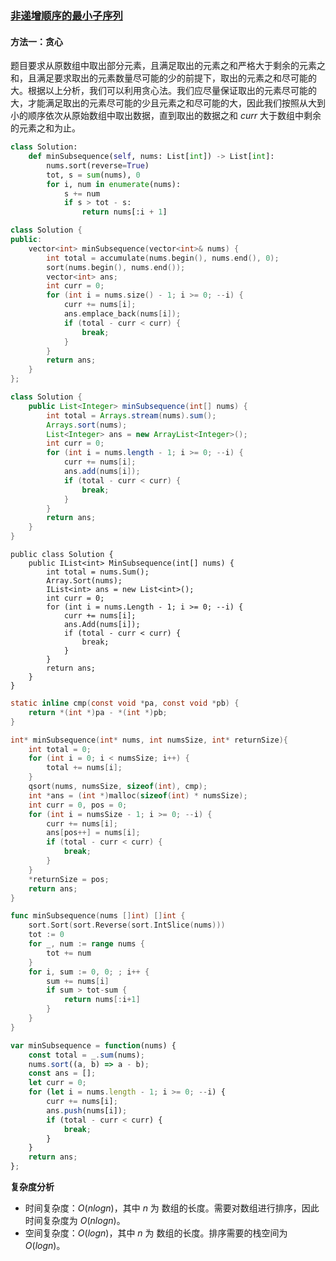 ### [非递增顺序的最小子序列](https://leetcode.cn/problems/minimum-subsequence-in-non-increasing-order/solutions/1718187/fei-di-zeng-shun-xu-de-zui-xiao-zi-xu-li-v7kr/)

#### 方法一：贪心

题目要求从原数组中取出部分元素，且满足取出的元素之和严格大于剩余的元素之和，且满足要求取出的元素数量尽可能的少的前提下，取出的元素之和尽可能的大。根据以上分析，我们可以利用贪心法。我们应尽量保证取出的元素尽可能的大，才能满足取出的元素尽可能的少且元素之和尽可能的大，因此我们按照从大到小的顺序依次从原始数组中取出数据，直到取出的数据之和 $curr$ 大于数组中剩余的元素之和为止。

```Python
class Solution:
    def minSubsequence(self, nums: List[int]) -> List[int]:
        nums.sort(reverse=True)
        tot, s = sum(nums), 0
        for i, num in enumerate(nums):
            s += num
            if s > tot - s:
                return nums[:i + 1]
```

```C++
class Solution {
public:
    vector<int> minSubsequence(vector<int>& nums) {
        int total = accumulate(nums.begin(), nums.end(), 0);
        sort(nums.begin(), nums.end());
        vector<int> ans;
        int curr = 0;
        for (int i = nums.size() - 1; i >= 0; --i) {
            curr += nums[i];
            ans.emplace_back(nums[i]);
            if (total - curr < curr) {
                break;
            }
        }
        return ans;
    }
};
```

```Java
class Solution {
    public List<Integer> minSubsequence(int[] nums) {
        int total = Arrays.stream(nums).sum();
        Arrays.sort(nums);
        List<Integer> ans = new ArrayList<Integer>();
        int curr = 0;
        for (int i = nums.length - 1; i >= 0; --i) {
            curr += nums[i];
            ans.add(nums[i]);
            if (total - curr < curr) {
                break;
            }
        }
        return ans;
    }
}
```

```CSharp
public class Solution {
    public IList<int> MinSubsequence(int[] nums) {
        int total = nums.Sum();
        Array.Sort(nums);
        IList<int> ans = new List<int>();
        int curr = 0;
        for (int i = nums.Length - 1; i >= 0; --i) {
            curr += nums[i];
            ans.Add(nums[i]);
            if (total - curr < curr) {
                break;
            }
        }
        return ans;
    }
}
```

```C
static inline cmp(const void *pa, const void *pb) {
    return *(int *)pa - *(int *)pb;
}

int* minSubsequence(int* nums, int numsSize, int* returnSize){
    int total = 0;
    for (int i = 0; i < numsSize; i++) {
        total += nums[i];
    }
    qsort(nums, numsSize, sizeof(int), cmp);
    int *ans = (int *)malloc(sizeof(int) * numsSize);
    int curr = 0, pos = 0;
    for (int i = numsSize - 1; i >= 0; --i) {
        curr += nums[i];
        ans[pos++] = nums[i];
        if (total - curr < curr) {
            break;
        }
    }
    *returnSize = pos;
    return ans;
}
```

```Go
func minSubsequence(nums []int) []int {
    sort.Sort(sort.Reverse(sort.IntSlice(nums)))
    tot := 0
    for _, num := range nums {
        tot += num
    }
    for i, sum := 0, 0; ; i++ {
        sum += nums[i]
        if sum > tot-sum {
            return nums[:i+1]
        }
    }
}
```

```JavaScript
var minSubsequence = function(nums) {
    const total = _.sum(nums);
    nums.sort((a, b) => a - b);
    const ans = [];
    let curr = 0;
    for (let i = nums.length - 1; i >= 0; --i) {
        curr += nums[i];
        ans.push(nums[i]);
        if (total - curr < curr) {
            break;
        }
    }
    return ans;
};
```

**复杂度分析**

- 时间复杂度：$O(nlogn)$，其中 $n$ 为 数组的长度。需要对数组进行排序，因此时间复杂度为 $O(nlogn)$。
- 空间复杂度：$O(logn)$，其中 $n$ 为 数组的长度。排序需要的栈空间为 $O(logn)$。
